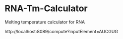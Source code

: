 # RNA-Tm-Calculator
Melting temperature calculator for RNA


http://localhost:8089/compute?inputElement=AUCGUG
